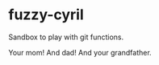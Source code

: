 fuzzy-cyril
===========

Sandbox to play with git functions.

Your mom! And dad! And your grandfather.
